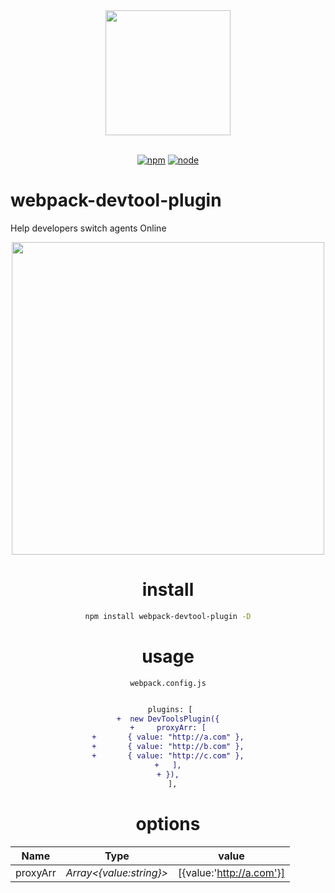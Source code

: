 
<div align="center">
  <a href="https://github.com/webpack/webpack">
    <img width="200" height="200" src="https://cdn.nlark.com/yuque/0/2021/svg/276215/1615218808621-a8286af2-4916-43e9-bbc5-5d3c42024544.svg">
  </a>
<br>
<br>

[![npm][npm]][npm-url]
[![node][node]][node-url]
</div>

# webpack-devtool-plugin

Help developers switch agents Online


<div align="center">
  <a href="https://github.com/webpack/webpack">
    <img width="500" src="https://cdn.nlark.com/yuque/0/2021/gif/276215/1615218548593-4bc692d6-948a-4f12-a38d-cb6f52d938b5.gif">
  </a>
<br>

# install
```bash
npm install webpack-devtool-plugin -D
```

# usage
`webpack.config.js`

```diff

 plugins: [
+  new DevToolsPlugin({
+     proxyArr: [
+       { value: "http://a.com" },
+       { value: "http://b.com" },
+       { value: "http://c.com" },
+   ],
+ }),
  ],
```
# options
| **Name** | Type | value |
| :---: | :---: | :---: |
| proxyArr | _Array<{value:string}>_ | [{value:'http://a.com'}] |




[npm]: https://img.shields.io/npm/v/webpack.svg
[npm-url]: https://npmjs.com/package/webpack
[node]: https://img.shields.io/node/v/webpack.svg
[node-url]: https://nodejs.org
